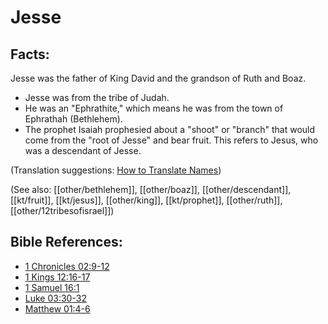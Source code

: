 # Jesse #

## Facts: ##

Jesse was the father of King David and the grandson of Ruth and Boaz.

* Jesse was from the tribe of Judah.
* He was an "Ephrathite," which means he was from the town of Ephrathah (Bethlehem).
* The prophet Isaiah prophesied about a "shoot" or "branch" that would come from the "root of Jesse" and bear fruit. This refers to Jesus, who was a descendant of Jesse.

(Translation suggestions: [How to Translate Names](en/ta-vol1/translate/man/translate-names))

(See also: [[other/bethlehem]], [[other/boaz]], [[other/descendant]], [[kt/fruit]], [[kt/jesus]], [[other/king]], [[kt/prophet]], [[other/ruth]], [[other/12tribesofisrael]])

## Bible References: ##

* [1 Chronicles 02:9-12](en/tn/1ch/help/02/09)
* [1 Kings 12:16-17](en/tn/1ki/help/12/16)
* [1 Samuel 16:1](en/tn/1sa/help/16/01)
* [Luke 03:30-32](en/tn/luk/help/03/30)
* [Matthew 01:4-6](en/tn/mat/help/01/04)